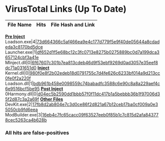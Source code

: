 # VirusTotal Links (Up To Date)
File Name|Hits|File Hash and Link
-|-|-
<u>**Pre Inject**</u>
Loadson.exe|4|[73d664366c5af466ea9e4c177d779f5e9f40de05644a8cdadeda3c8170bd5dce](https://www.virustotal.com/gui/file/73d664366c5af466ea9e4c177d779f5e9f40de05644a8cdadeda3c8170bd5dce)
Launcher.exe|1|[df652d1f5e68bc12c3fc0713e8275b0275889bc0d7a199dca3657124cbf3a41e](https://www.virustotal.com/gui/file/df652d1f5e68bc12c3fc0713e8275b0275889bc0d7a199dca3657124cbf3a41e)
MInject.dll|0|[6f67607c301b7ea813cdeb46d9f53ebf9269d0ad3057e35eef8dc71a031651d0](https://www.virustotal.com/gui/file/6f67607c301b7ea813cdeb46d9f53ebf9269d0ad3057e35eef8dc71a031651d0)
<u>**Inject**</u>
Kernel.dll|0|[980f0e8f2b02edeb18d0791755c7d4fe626c6233bf014a9d213cc0fe0f2a220f](https://www.virustotal.com/gui/file/980f0e8f2b02edeb18d0791755c7d4fe626c6233bf014a9d213cc0fe0f2a220f)
Loadson.dll|1|[bdb961b458e0098559c74babadfc3588c6e90c8a8a229aef4c6e9516bcf5be95](https://www.virustotal.com/gui/file/bdb961b458e0098559c74babadfc3588c6e90c8a8a229aef4c6e9516bcf5be95)
<u>**Post Inject**</u>
0Harmony.dll|0|[d04ec5b2590dd1bbb57f0f11dc417b1a5bebbb36b1f97006d35f2d87c3a2a69f](https://www.virustotal.com/gui/file/d04ec5b2590dd1bbb57f0f11dc417b1a5bebbb36b1f97006d35f2d87c3a2a69f)
<u>**Other Files**</u>
DevKit.exe|2|[17fb8d2ab804e7c3d0ce86f2d821a67b12ceb17ba0cf009a0e35050cb9fd6eea](https://www.virustotal.com/gui/file/17fb8d2ab804e7c3d0ce86f2d821a67b12ceb17ba0cf009a0e35050cb9fd6eea)
ModBuilder.exe|3|[16eb4c7fc65cacc09f63527eeb0f85b1c7c815d2afa843778cec5263ca4b628b](https://www.virustotal.com/gui/file/16eb4c7fc65cacc09f63527eeb0f85b1c7c815d2afa843778cec5263ca4b628b)

### All hits are false-positives